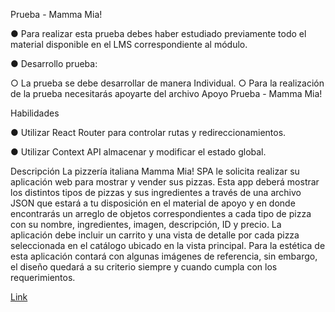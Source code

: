 Prueba - Mamma Mia!

● Para realizar esta prueba debes haber estudiado previamente todo el material
disponible en el LMS correspondiente al módulo.

● Desarrollo prueba:

○ La prueba se debe desarrollar de manera Individual.
○ Para la realización de la prueba necesitarás apoyarte del archivo Apoyo
Prueba - Mamma Mia!

Habilidades

● Utilizar React Router para controlar rutas y redireccionamientos.

● Utilizar Context API almacenar y modificar el estado global.

Descripción
La pizzería italiana Mamma Mia! SPA le solicita realizar su aplicación web para mostrar y
vender sus pizzas. Esta app deberá mostrar los distintos tipos de pizzas y sus ingredientes a
través de una archivo JSON que estará a tu disposición en el material de apoyo y en donde
encontrarás un arreglo de objetos correspondientes a cada tipo de pizza con su nombre,
ingredientes, imagen, descripción, ID y precio.
La aplicación debe incluir un carrito y una vista de detalle por cada pizza seleccionada en el
catálogo ubicado en la vista principal.
Para la estética de esta aplicación contará con algunas imágenes de referencia, sin
embargo, el diseño quedará a su criterio siempre y cuando cumpla con los requerimientos.

[Link](https://main--lucent-blini-45d0f3.netlify.app/)

